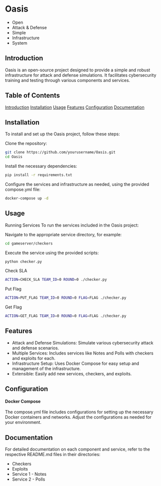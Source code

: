 # Oasis

- Open
- Attack & Defense
- Simple
- Infrastructure
- System

## Introduction
Oasis is an open-source project designed to provide a simple and robust infrastructure for attack and defense simulations. It facilitates cybersecurity training and testing through various components and services.

## Table of Contents
[Introduction](#introduction)
[Installation](#installation)
[Usage](#usage)
[Features](#features)
[Configuration](#configuration)
[Documentation](#documentation)


## Installation
To install and set up the Oasis project, follow these steps:

Clone the repository:

```bash
git clone https://github.com/yourusername/Oasis.git
cd Oasis
```

Install the necessary dependencies:

```bash
pip install -r requirements.txt
```

Configure the services and infrastructure as needed, using the provided compose.yml file:

```bash
docker-compose up -d
```

## Usage
Running Services
To run the services included in the Oasis project:

Navigate to the appropriate service directory, for example:

```bash
cd gameserver/checkers
```

Execute the service using the provided scripts:

```bash
python checker.py
```

Check SLA
```bash
ACTION=CHECK_SLA TEAM_ID=0 ROUND=0 ./checker.py
```
Put Flag
```bash
ACTION=PUT_FLAG TEAM_ID=0 ROUND=0 FLAG=FLAG ./checker.py
```

Get Flag
```bash
ACTION=GET_FLAG TEAM_ID=0 ROUND=0 FLAG=FLAG ./checker.py
```

## Features
- Attack and Defense Simulations: Simulate various cybersecurity attack and defense scenarios.
- Multiple Services: Includes services like Notes and Polls with checkers and exploits for each.
- Infrastructure Setup: Uses Docker Compose for easy setup and management of the infrastructure.
- Extensible: Easily add new services, checkers, and exploits.


## Configuration
#### Docker Compose
The compose.yml file includes configurations for setting up the necessary Docker containers and networks. Adjust the configurations as needed for your environment.


## Documentation
For detailed documentation on each component and service, refer to the respective README.md files in their directories:

- Checkers
- Exploits
- Service 1 - Notes
- Service 2 - Polls
